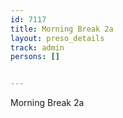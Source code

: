 ---
id: 7117
title: Morning Break 2a
layout: preso_details
track: admin
persons: []

---
Morning Break 2a